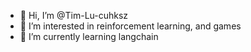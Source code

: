 - 👋 Hi, I’m @Tim-Lu-cuhksz
- 👀 I’m interested in reinforcement learning, and games
- 🌱 I’m currently learning langchain

<!---
Tim-Lu-cuhksz/Tim-Lu-cuhksz is a ✨ special ✨ repository because its `README.md` (this file) appears on your GitHub profile.
You can click the Preview link to take a look at your changes.
--->
